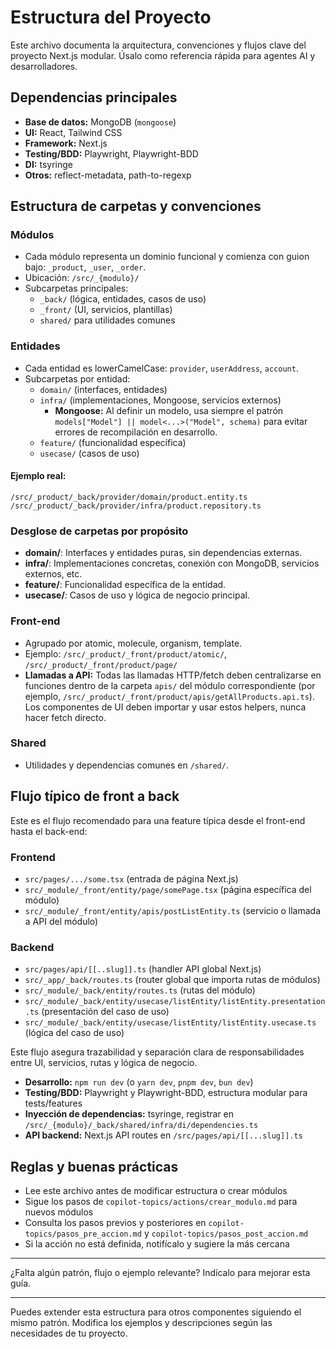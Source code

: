 
# Estructura del Proyecto
Este archivo documenta la arquitectura, convenciones y flujos clave del proyecto Next.js modular. Úsalo como referencia rápida para agentes AI y desarrolladores.


## Dependencias principales

- **Base de datos:** MongoDB (`mongoose`)
- **UI:** React, Tailwind CSS
- **Framework:** Next.js
- **Testing/BDD:** Playwright, Playwright-BDD
- **DI:** tsyringe
- **Otros:** reflect-metadata, path-to-regexp




## Estructura de carpetas y convenciones

### Módulos
- Cada módulo representa un dominio funcional y comienza con guion bajo: `_product`, `_user`, `_order`.
- Ubicación: `/src/_{modulo}/`
- Subcarpetas principales:
  - `_back/` (lógica, entidades, casos de uso)
  - `_front/` (UI, servicios, plantillas)
  - `shared/` para utilidades comunes



### Entidades
- Cada entidad es lowerCamelCase: `provider`, `userAddress`, `account`.
- Subcarpetas por entidad:
  - `domain/` (interfaces, entidades)
  - `infra/` (implementaciones, Mongoose, servicios externos)
    - **Mongoose:** Al definir un modelo, usa siempre el patrón `models["Model"] || model<...>("Model", schema)` para evitar errores de recompilación en desarrollo.
  - `feature/` (funcionalidad específica)
  - `usecase/` (casos de uso)

#### Ejemplo real:
```
/src/_product/_back/provider/domain/product.entity.ts
/src/_product/_back/provider/infra/product.repository.ts
```


### Desglose de carpetas por propósito

- **domain/**: Interfaces y entidades puras, sin dependencias externas.
- **infra/**: Implementaciones concretas, conexión con MongoDB, servicios externos, etc.
- **feature/**: Funcionalidad específica de la entidad.
- **usecase/**: Casos de uso y lógica de negocio principal.


### Front-end
- Agrupado por atomic, molecule, organism, template.
- Ejemplo: `/src/_product/_front/product/atomic/`, `/src/_product/_front/product/page/`
- **Llamadas a API:** Todas las llamadas HTTP/fetch deben centralizarse en funciones dentro de la carpeta `apis/` del módulo correspondiente (por ejemplo, `/src/_product/_front/product/apis/getAllProducts.api.ts`). Los componentes de UI deben importar y usar estos helpers, nunca hacer fetch directo.

### Shared
- Utilidades y dependencias comunes en `/shared/`.


## Flujo típico de front a back

Este es el flujo recomendado para una feature típica desde el front-end hasta el back-end:

### Frontend

- `src/pages/.../some.tsx` (entrada de página Next.js)
- `src/_module/_front/entity/page/somePage.tsx` (página específica del módulo)
- `src/_module/_front/entity/apis/postListEntity.ts` (servicio o llamada a API del módulo)

### Backend

- `src/pages/api/[[..slug]].ts` (handler API global Next.js)
- `src/_app/_back/routes.ts` (router global que importa rutas de módulos)
- `src/_module/_back/entity/routes.ts` (rutas del módulo)
- `src/_module/_back/entity/usecase/listEntity/listEntity.presentation.ts` (presentación del caso de uso)
- `src/_module/_back/entity/usecase/listEntity/listEntity.usecase.ts` (lógica del caso de uso)

Este flujo asegura trazabilidad y separación clara de responsabilidades entre UI, servicios, rutas y lógica de negocio.

- **Desarrollo:** `npm run dev` (o `yarn dev`, `pnpm dev`, `bun dev`)
- **Testing/BDD:** Playwright y Playwright-BDD, estructura modular para tests/features
- **Inyección de dependencias:** tsyringe, registrar en `/src/_{modulo}/_back/shared/infra/di/dependencies.ts`
- **API backend:** Next.js API routes en `/src/pages/api/[[...slug]].ts`

## Reglas y buenas prácticas

- Lee este archivo antes de modificar estructura o crear módulos
- Sigue los pasos de `copilot-topics/actions/crear_modulo.md` para nuevos módulos
- Consulta los pasos previos y posteriores en `copilot-topics/pasos_pre_accion.md` y `copilot-topics/pasos_post_accion.md`
- Si la acción no está definida, notifícalo y sugiere la más cercana

---
¿Falta algún patrón, flujo o ejemplo relevante? Indícalo para mejorar esta guía.

---

Puedes extender esta estructura para otros componentes siguiendo el mismo patrón. Modifica los ejemplos y descripciones según las necesidades de tu proyecto.
